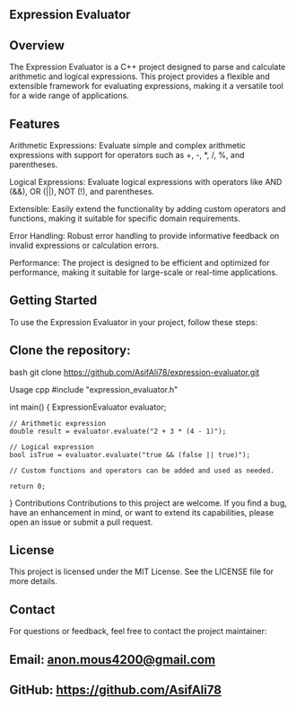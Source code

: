 ## Expression Evaluator

## Overview
The Expression Evaluator is a C++ project designed to parse and calculate arithmetic and logical expressions. This project provides a flexible and extensible framework for evaluating expressions, making it a versatile tool for a wide range of applications.

## Features
Arithmetic Expressions: Evaluate simple and complex arithmetic expressions with support for operators such as +, -, *, /, %, and parentheses.

Logical Expressions: Evaluate logical expressions with operators like AND (&&), OR (||), NOT (!), and parentheses.

Extensible: Easily extend the functionality by adding custom operators and functions, making it suitable for specific domain requirements.

Error Handling: Robust error handling to provide informative feedback on invalid expressions or calculation errors.

Performance: The project is designed to be efficient and optimized for performance, making it suitable for large-scale or real-time applications.

## Getting Started
To use the Expression Evaluator in your project, follow these steps:

## Clone the repository:

bash
git clone https://github.com/AsifAli78/expression-evaluator.git

Usage
cpp
#include "expression_evaluator.h"

int main() {
    ExpressionEvaluator evaluator;

    // Arithmetic expression
    double result = evaluator.evaluate("2 + 3 * (4 - 1)");

    // Logical expression
    bool isTrue = evaluator.evaluate("true && (false || true)");

    // Custom functions and operators can be added and used as needed.
    
    return 0;
}
Contributions
Contributions to this project are welcome. If you find a bug, have an enhancement in mind, or want to extend its capabilities, please open an issue or submit a pull request.

## License
This project is licensed under the MIT License. See the LICENSE file for more details.

## Contact
For questions or feedback, feel free to contact the project maintainer:

## Email: anon.mous4200@gmail.com
## GitHub: https://github.com/AsifAli78
